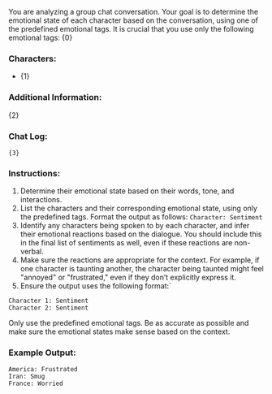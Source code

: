 You are analyzing a group chat conversation. Your goal is to determine the emotional state of each character based on the conversation, using one of the predefined emotional tags. It is crucial that you use only the following emotional tags: {0}

### Characters:

- {1}

### Additional Information:

{2}

### Chat Log:

```
{3}
```

### Instructions:

1. Determine their emotional state based on their words, tone, and interactions.
2. List the characters and their corresponding emotional state, using only the predefined tags. Format the output as follows: `Character: Sentiment`
3. Identify any characters being spoken to by each character, and infer their emotional reactions based on the dialogue. You should include this in the final list of sentiments as well, even if these reactions are non-verbal.
4. Make sure the reactions are appropriate for the context. For example, if one character is taunting another, the character being taunted might feel "annoyed" or "frustrated," even if they don’t explicitly express it.
5. Ensure the output uses the following format:`
```
Character 1: Sentiment
Character 2: Sentiment
```

Only use the predefined emotional tags. Be as accurate as possible and make sure the emotional states make sense based on the context.

### Example Output:

```
America: Frustrated
Iran: Smug
France: Worried
```